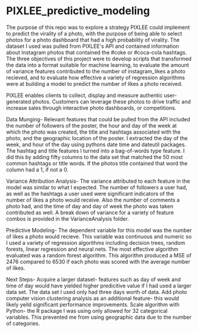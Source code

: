 PIXLEE_predictive_modeling
==========================

The purpose of this repo was to explore a strategy PIXLEE could implement to predict the virality of a photo, with the purpose of being able to select photos for a photo dashboard that had a high probability of virality.  The dataset I used was pulled from PIXLEE's API and contained information about Instagram photos that contained the #coke or #coca-cola hashtags. The three objectives of this project were to develop scripts that transformed the data into a format suitable for machine learning, to evaluate the amount of variance features contributed to the number of instagram_likes a photo recieved, and to evaluate how effective a variety of regression algorithms were at building a model to predict the number of likes a photo received.  

PIXLEE enables clients to collect, display and measure authentic user-generated photos.  Customers can leverage these photos to drive traffic and increase sales through interactive photo dashboards, or competitions.  

Data Munging-
Relevant features that could be pulled from the API included the number of followers of the poster, the hour and day of the week at which the photo was created, the title and hashtags associated with the photo, and the geographic location of the poster.  I extracted the day of the week, and hour of the day using pythons date time and dateutil packages.  The hashtag and title features I turned into a bag-of-words type feature.  I did this by adding fifty columns to the data set that matched the 50 most common hashtags or title words.  If the photos title contained that word the column had a 1, if not a 0.  

Variance Attribution Analysis-
The variance attributed to each feature in the model was similar to what I expected.  The number of followers a user had, as well as the hashtags a user used were significant indicators of the number of likes a photo would receive.  Also the number of comments a photo had, and the time of day and day of week the photo was taken contributed as well.  A break down of variance for a variety of feature combos is provided in the VarianceAnalysis folder.  

Predictive Modeling-
The dependent variable for this model was the number of likes a photo would recieve.  This variable was continuous and numeric so I used a variety of regression algorithms including decision trees, random forests, linear regression and neural nets.  The most effective algorithm evaluated was a random forest algorithm.  This algorithm produced a MSE of 2476 compared to 6530 if each photo was scored with the average number of likes.  

Next Steps-
Acquire a larger dataset-  features such as day of week and time of day would have yielded higher predicitive value if I had used a larger data set.  The data set I used only had three days worth of data.
Add photo computer vision clustering analysis as an additional feature- this would likely yeild significant performance improvements.
Scale algorithm with Python- the R package I was using only allowed for 32 categorical variables.  This prevented me from using geographic data due to the number of categories.




